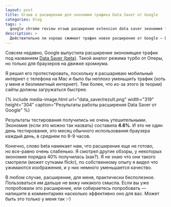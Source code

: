 ```yaml
---
layout: post
title: Отзыв о расширении для экономии трафика Data Saver от Google
categories: blog
tags: >
  google chrome review отзыв расширение extension data saver экономия трафика beta
description: >
  Действительно ли хорошо сжимает трафик новое расширение от Google — Data Saver или нет? Читайте в моем отзыве о Chrome Data Saver.
---
```


Совсем недавно, Google выпустила расширение экономящее трафик под названием <a href="https://chrome.google.com/webstore/detail/data-saver-beta/pfmgfdlgomnbgkofeojodiodmgpgmkac">Data Saver (beta)</a>. Такой аналог режима турбо от Оперы, но только для браузеров на движке хромиума.

Я решил его протестировать, поскольку я расшариваю мобильный интернет с телефона на Mac и было бы неплохо уменьшить трафик (хоть у меня и безлимитный интернет). Тем более, что из-за этого (в теории) сайты должны загружаться быстрее.

{%
	include media-image.html
	url="data_saver/rezult.png"
	width="319"
	height="304"
	caption="Результаты работы расширения Data Saver от Google"
%}

Результаты тестирования получились не очень утешительными. Экономия (если это можно так назвать) составила **4.6%**. И это не один день тестирования, это месяц обычного использования браузера каждый день, в среднем по 8-9 часов.

Конечно, слово beta намекает нам, что расширение еще не готово, но все-равно очень слабенько. Я смотрел другие обзоры, у некоторых экономия порядка 40% получилась (как?). Я не знаю что они такого смотрели (может сутками flickr), по собственному опыту я видел что ужимаются изображения, и у них немного уменьшается качество.

В любом случае, расширение, для меня, практически бесполезное. Пользоваться им дальше не вижу никакого смысла. Если вы уже попробовали это расширение, или собираетесь попробовать — напишите в комментариях насколько эффективно оно для вас. Может быть это только у меня так :-)
